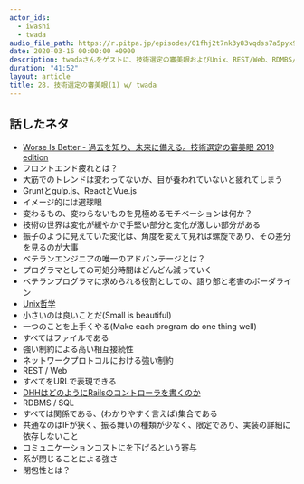 ```yaml
---
actor_ids:
  - iwashi
  - twada
audio_file_path: https://r.pitpa.jp/episodes/01fhj2t7nk3y83vqdss7a5pyx9.mp3
date: 2020-03-16 00:00:00 +0900
description: twadaさんをゲストに、技術選定の審美眼およびUnix、REST/Web、RDMBS/SQLの共通点について語っていただいたエピソードです。
duration: "41:52"
layout: article
title: 28. 技術選定の審美眼(1) w/ twada
---
```


## 話したネタ

- [Worse Is Better - 過去を知り、未来に備える。技術選定の審美眼 2019 edition](https://speakerdeck.com/twada/worse-is-better-understanding-the-spiral-of-technologies-2019-edition)
- フロントエンド疲れとは？
- 大筋でのトレンドは変わってないが、目が養われていないと疲れてしまう
- Gruntとgulp.js、ReactとVue.js
- イメージ的には選球眼
- 変わるもの、変わらないものを見極めるモチベーションは何か？
- 技術の世界は変化が緩やかで手堅い部分と変化が激しい部分がある
- 振子のように見えていた変化は、角度を変えて見れば螺旋であり、その差分を見るのが大事
- ベテランエンジニアの唯一のアドバンテージとは？
- プログラマとしての可処分時間はどんどん減っていく
- ベテランプログラマに求められる役割としての、語り部と老害のボーダライン
- [Unix哲学](https://www.amazon.co.jp/dp/4274064069)
- 小さいのは良いことだ(Small is beautiful)
- 一つのことを上手くやる(Make each program do one thing well)
- すべてはファイルである
- 強い制約による高い相互接続性
- ネットワークプロトコルにおける強い制約
- REST / Web
- すべてをURLで表現できる
- [DHHはどのようにRailsのコントローラを書くのか](https://postd.cc/how-dhh-organizes-his-rails-controllers/)
- RDBMS / SQL
- すべては関係である、(わかりやすく言えば)集合である
- 共通なのはIFが狭く、振る舞いの種類が少なく、限定であり、実装の詳細に依存しないこと
- コミュニケーションコストにを下げるという寄与
- 系が閉じることによる強さ
- 閉包性とは？
